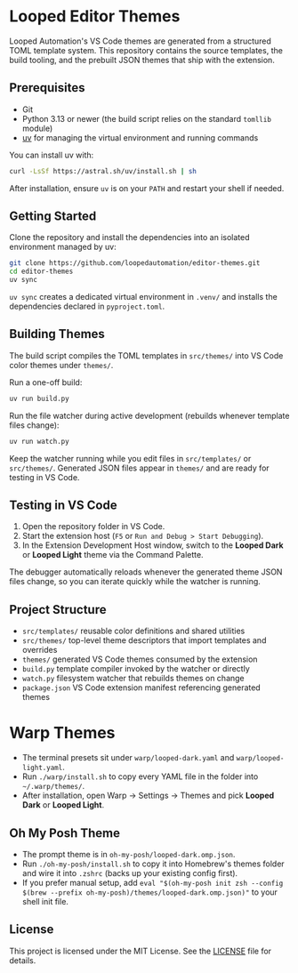 # Looped Editor Themes

Looped Automation's VS Code themes are generated from a structured TOML template system. This repository contains the source templates, the build tooling, and the prebuilt JSON themes that ship with the extension.

## Prerequisites

- Git
- Python 3.13 or newer (the build script relies on the standard `tomllib` module)
- [uv](https://docs.astral.sh/uv/) for managing the virtual environment and running commands

You can install uv with:

```bash
curl -LsSf https://astral.sh/uv/install.sh | sh
```

After installation, ensure `uv` is on your `PATH` and restart your shell if needed.

## Getting Started

Clone the repository and install the dependencies into an isolated environment managed by uv:

```bash
git clone https://github.com/loopedautomation/editor-themes.git
cd editor-themes
uv sync
```

`uv sync` creates a dedicated virtual environment in `.venv/` and installs the dependencies declared in `pyproject.toml`.

## Building Themes

The build script compiles the TOML templates in `src/themes/` into VS Code color themes under `themes/`.

Run a one-off build:

```bash
uv run build.py
```

Run the file watcher during active development (rebuilds whenever template files change):

```bash
uv run watch.py
```

Keep the watcher running while you edit files in `src/templates/` or `src/themes/`. Generated JSON files appear in `themes/` and are ready for testing in VS Code.

## Testing in VS Code

1. Open the repository folder in VS Code.
2. Start the extension host (`F5` or `Run and Debug > Start Debugging`).
3. In the Extension Development Host window, switch to the **Looped Dark** or **Looped Light** theme via the Command Palette.

The debugger automatically reloads whenever the generated theme JSON files change, so you can iterate quickly while the watcher is running.

## Project Structure

- `src/templates/` reusable color definitions and shared utilities
- `src/themes/` top-level theme descriptors that import templates and overrides
- `themes/` generated VS Code themes consumed by the extension
- `build.py` template compiler invoked by the watcher or directly
- `watch.py` filesystem watcher that rebuilds themes on change
- `package.json` VS Code extension manifest referencing generated themes

# Warp Themes

- The terminal presets sit under `warp/looped-dark.yaml` and `warp/looped-light.yaml`.
- Run `./warp/install.sh` to copy every YAML file in the folder into `~/.warp/themes/`.
- After installation, open Warp → Settings → Themes and pick **Looped Dark** or **Looped Light**.

## Oh My Posh Theme

- The prompt theme is in `oh-my-posh/looped-dark.omp.json`.
- Run `./oh-my-posh/install.sh` to copy it into Homebrew's themes folder and wire it into `.zshrc` (backs up your existing config first).
- If you prefer manual setup, add `eval "$(oh-my-posh init zsh --config $(brew --prefix oh-my-posh)/themes/looped-dark.omp.json)"` to your shell init file.

## License

This project is licensed under the MIT License. See the [LICENSE](LICENSE) file for details.